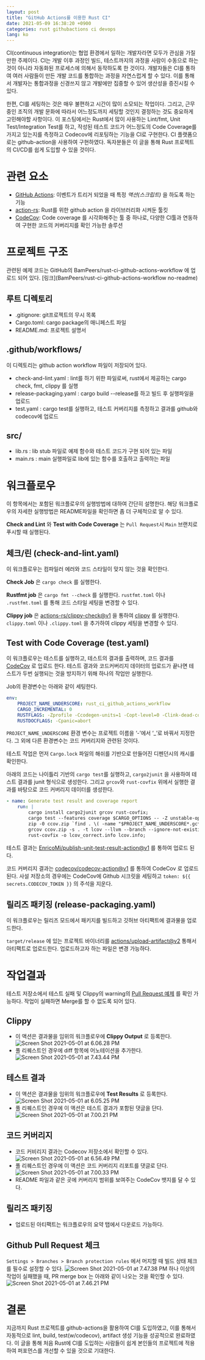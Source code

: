 ```yaml
---
layout: post
title: "GitHub Actions를 이용한 Rust CI"
date: 2021-05-09 16:38:20 +0900
categories: rust githubactions ci devops
lang: ko
---
```


CI(continuous integration)는 협업 환경에서 일하는 개발자라면 모두가 관심을 가질만한 주제이다. CI는 개발 이후 과정인 빌드, 테스트까지의 과정을 사람이 수동으로 하는 것이 아니라 자동화된 프로세스에 의해서 동작하도록 한 것이다.
개발자들은 CI를 통하여 여러 사람들이 만든 개발 코드를 통합하는 과정을 자연스럽게 할 수 있다. 이를 통해서 개발자는 통합과정을 신경쓰지 않고 개발에만 집중할 수 있어 생산성을 증진시킬 수 있다.

한편, CI를 세팅하는 것은 매우 불편하고 시간이 많이 소모되는 작업이다. 그리고, 근무중인 조직의 개발 문화에 따라서 어느정도까지 세팅할 것인지 결정하는 것도 중요하게 고민해야할 사항이다.
이 포스팅에서는 Rust에서 많이 사용하는  Lint/fmt, Unit Test/Integration Test를 하고, 작성된 테스트 코드가 어느정도의 Code Coverage를 가지고 있는지를 측정하고 Codecov에 리포팅하는 기능을 CI로 구현한다. CI 플랫폼으로는 github-action을 사용하여 구현하였다.
독자분들은 이 글을 통해 Rust 프로젝트의 CI/CD를 쉽게 도입할 수 있을 것이다.

# 관련 요소
- [GitHub Actions](https://github.com/features/actions): 이벤트가 트리거 되었을 때 특정 *액션(스크립트)* 을 하도록 하는 기능
- [action-rs](https://github.com/actions-rs): Rust를 위한 github action 을 라이브러리화 시켜둔 툴킷
- [CodeCov](https://www.codecov.io): Code coverage 를 시각화해주는 툴 중 하나로, 다양한 CI툴과 연동하여 구현한 코드의 커버리지를 확인 가능한 솔루션

# 프로젝트 구조
관련된 예제 코드는 GitHub의 BamPeers/rust-ci-github-actions-workflow 에 업로드 되어 있다. [링크](BamPeers/rust-ci-github-actions-workflow no-readme)

## 루트 디렉토리
- .gitignore: git프로젝트의 무시 목록
- Cargo.toml: cargo package의 매니페스트 파일
- README.md: 프로젝트 설명서

## .github/workflows/
이 디렉토리는 github action workflow 파일이 저장되어 있다.
- check-and-lint.yaml : lint를 하기 위한 파일로써, rust에서 제공하는 cargo check, fmt, clippy 를 실행
- release-packaging.yaml : cargo build --release를 하고 빌드 후 실행파일을 업로드
- test.yaml : cargo test를 실행하고, 테스트 커버리지를 측정하고 결과를 github와 codecov에 업로드

## src/
- lib.rs : lib stub 파일로 예제 함수와 테스트 코드가 구현 되어 있는 파일
- main.rs : main 실행파일로 lib에 있는 함수를 호출하고 출력하는 파일


# 워크플로우
이 항목에서는 포함된 워크플로우의 실행방법에 대하여 간단히 설명한다. 해당 워크플로우의 자세한 실행방법은 README파일을 확인하면 좀 더 구체적으로 알 수 있다.

**Check and Lint** 와 **Test with Code Coverage** 는 `Pull Request`시 `Main` 브랜치로 푸시할 때 실행된다.

## 체크/린 (check-and-lint.yaml)
이 워크플로우는 컴파일러 에러와 코드 스타일이 맞지 않는 것을 확인한다.

**Check Job** 은 `cargo check` 를 실행한다.

**Rustfmt job** 은 `cargo fmt --check` 를 실행한다. `rustfmt.toml` 이나 `.rustfmt.toml` 를 통해 코드 스타일 세팅을 변경할 수 있다.

**Clippy job** 은 [actions-rs/clippy-check@v1](https://github.com/actions-rs/clippy-check) 을 통하여  [clippy](https://github.com/rust-lang/rust-clippy) 를 실행한다. `clippy.toml` 이나 `.clippy.toml` 을 추가하여 clippy 세팅을 변경할 수 있다.


## Test with Code Coverage (test.yaml)
이 워크플로우는 테스트를 실행하고, 테스트의 결과를 출력하며, 코드 결과를 [CodeCov](https://codecov.io/) 로 업로드 한다. 테스트 결과와 코드커버리지 데이터의 업로드가 끝나면 테스트가 두번 실행되는 것을 방지하기 위해 하나의 작업만 실행한다. 

Job의 환경변수는 아래와 같이 세팅한다.

```yaml
env:
    PROJECT_NAME_UNDERSCORE: rust_ci_github_actions_workflow
    CARGO_INCREMENTAL: 0
    RUSTFLAGS: -Zprofile -Ccodegen-units=1 -Copt-level=0 -Clink-dead-code -Coverflow-checks=off -Zpanic_abort_tests -Cpanic=abort
    RUSTDOCFLAGS: -Cpanic=abort
```
`PROJECT_NAME_UNDERSCORE` 환경 변수는 프로젝트 이름을 ‘-’에서 ‘_’로 바꿔서 지정한다. 그 외에 다른 환경변수는 코드 커버리지와 관련된 것이다.

테스트 작업은 먼저 `Cargo.lock` 파일의 해쉬를 기반으로 만들어진 디펜던시의 캐시를 확인한다.

아래의 코드는 나이틀리 기반의 `cargo test`를 실행하고, `cargo2junit` 을 사용하여 테스트 결과를 junit 형식으로 생성한다. 그리고 `grcov`와 `rust-covfix` 위에서 실행한 결과를 바탕으로 코드 커버리지 데이터를 생성한다.

```yaml
- name: Generate test result and coverage report
    run: |
        cargo install cargo2junit grcov rust-covfix;
        cargo test --features coverage $CARGO_OPTIONS -- -Z unstable-options --format json | cargo2junit > results.xml;
        zip -0 ccov.zip `find . \( -name "$PROJECT_NAME_UNDERSCORE*.gc*" \) -print`;
        grcov ccov.zip -s . -t lcov --llvm --branch --ignore-not-existing --ignore "/*" --ignore "tests/*" -o lcov.info;
        rust-covfix -o lcov_correct.info lcov.info;
```

테스트 결과는 [EnricoMi/publish-unit-test-result-action@v1](https://github.com/EnricoMi/publish-unit-test-result-action) 를 통하여 업로드 된다.

코드 커버리지 결과는 [codecov/codecov-action@v1](https://github.com/codecov/codecov-action) 를 통하여 CodeCov 로 업로드 된다. 사설 저장소의 경우에는 CodeCov에 Github 시크릿을 세팅하고 `token: ${{ secrets.CODECOV_TOKEN }}` 의 주석을 지운다.

## 릴리즈 패키징 (release-packaging.yaml)
이 워크플로우는 릴리즈 모드에서 패키지를 빌드하고 깃허브 아티팩트에 결과물을 업로드한다.

`target/release` 에 있는 프로젝트 바이너리를 [actions/upload-artifact@v2](https://github.com/actions/upload-artifact) 통해서 아티팩트로 업로드한다. 업로드하고자 하는 파일은 변경 가능하다.

# 작업결과
테스트 저장소에서 테스트 실패 및 Clippy의 warning의 [Pull Request 예제](https://github.com/BamPeers/rust-ci-github-actions-workflow/pull/1) 를 확인 가능하다. 
작업이 실패하면 Merge를 할 수 없도록 되어 있다.

## Clippy
- 이 액션은 결과물을 임위의 워크플로우에 **Clippy Output** 로 등록한다.
  ![Screen Shot 2021-05-01 at 6.06.28 PM](/assets/rust-ci-with-github-actions/clippy-output-into-github.png)
- 풀 리퀘스트인 경우에 diff 항목에 어노테이션을 추가한다.
  ![Screen Shot 2021-05-01 at 7.43.44 PM](/assets/rust-ci-with-github-actions/pr-annotation-by-clippy.png)

## 테스트 결과
- 이 액션은 결과물을 임위의 워크플로우에 **Test Results** 로 등록한다.
  ![Screen Shot 2021-05-01 at 6.05.25 PM](/assets/rust-ci-with-github-actions/test-result-in-github.png)
- 풀 리퀘스트인 경우에 이 액션은 테스트 결과가 포함된 댓글을 단다.
  ![Screen Shot 2021-05-01 at 7.00.21 PM](/assets/rust-ci-with-github-actions/comment-of-test-in-pr.png)

## 코드 커버리지
- 코드 커비리지 결과는 Codecov 저장소에서 확인할 수 있다.
  ![Screen Shot 2021-05-01 at 6.56.49 PM](/assets/rust-ci-with-github-actions/report-in-codecov.png)
- 풀 리퀘스트인 경우에 이 액션은 코드 커버리지 리포트를 댓글로 단다.
  ![Screen Shot 2021-05-01 at 7.00.33 PM](/assets/rust-ci-with-github-actions/comment-of-codecov-report-in-pr.png)
- README 파일과 같은 곳에 커버리지 범위를 보여주는 CodeCov 뱃지를 달 수 있다.

## 릴리즈 패키징
- 업로드된 아티팩트는 워크플로우의 요약 탭에서 다운로드 가능하다.

## Github Pull Request 체크
`Settings > Branches > Branch protection rules` 에서 머지할 때 빌드 상태 체크를 필수로 설정할 수 있다.
![Screen Shot 2021-05-01 at 7.47.38 PM](/assets/rust-ci-with-github-actions/setting-for-github-pr.png)
하나 이상의 작업이 실패했을 때, PR merge box 는 아래와 같이 나오는 것을 확인할 수 있다.
![Screen Shot 2021-05-01 at 7.46.21 PM](/assets/rust-ci-with-github-actions/pr-merge-box-in-github.png)

# 결론
지금까지 Rust 프로젝트를 github-actions을 활용하여 CI를 도입하였고, 이를 통해서 자동적으로 lint, build, test(w/codecov), artifact 생성 기능을 성공적으로 완료하였다.
이 글을 통해 처음 Rust에 CI를 도입하는 사람들이 쉽게 본인들의 프로젝트에 적용하여 퍼포먼스를 개선할 수 있을 것으로 기대한다.
